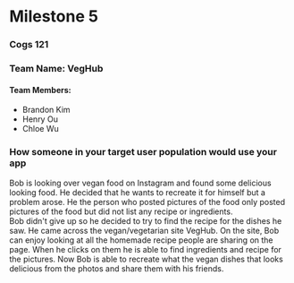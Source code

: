 # Milestone 5

### Cogs 121
### Team Name: VegHub
#### Team Members:
* Brandon Kim 
* Henry Ou 
* Chloe Wu

### How someone in your target user population would use your app
Bob is looking over vegan food on Instagram and found some delicious looking food. He decided that he wants to recreate it for himself but a problem arose. He the person who posted pictures of the food only posted pictures of the food but did not list any recipe or ingredients.</br> Bob didn't give up so he decided to try to find the recipe for the dishes he saw. He came across the vegan/vegetarian site VegHub. On the site, Bob can enjoy looking at all the homemade recipe people are sharing on the page. When he clicks on them he is able to find ingredients and recipe for the pictures. Now Bob is able to recreate what the vegan dishes that looks delicious from the photos  and share them with his friends.
